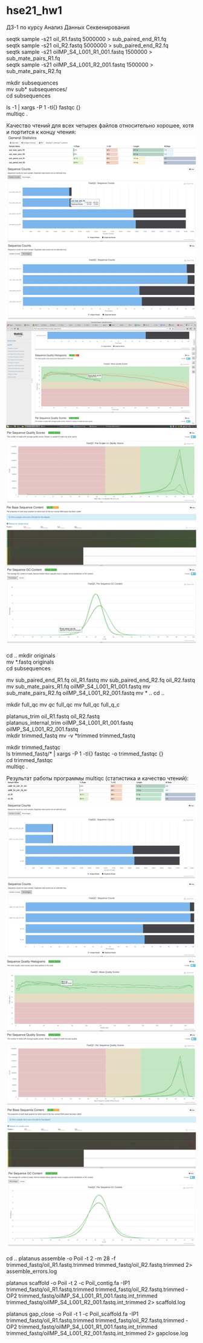 # hse21_hw1
ДЗ-1 по курсу Анализ Данных Секвенирования  

seqtk sample -s21 oil_R1.fastq 5000000 > sub_paired_end_R1.fq  
seqtk sample -s21 oil_R2.fastq 5000000 > sub_paired_end_R2.fq  
seqtk sample -s21 oilMP_S4_L001_R1_001.fastq 1500000 > sub_mate_pairs_R1.fq  
seqtk sample -s21 oilMP_S4_L001_R2_001.fastq 1500000 > sub_mate_pairs_R2.fq  

mkdir subsequences  
mv sub* subsequences/  
cd subsequences  

ls -1 | xargs -P 1 -tI{} fastqc {}  
multiqc .

Качество чтений для всех четырех файлов относительно хорошее, хотя и портится к концу чтения:  
![](https://github.com/princecorwinofamber/hse21_hw1/blob/main/img/1.png)
![](https://github.com/princecorwinofamber/hse21_hw1/blob/main/img/2.png)
![](https://github.com/princecorwinofamber/hse21_hw1/blob/main/img/3.png)
![](https://github.com/princecorwinofamber/hse21_hw1/blob/main/img/4.png)
![](https://github.com/princecorwinofamber/hse21_hw1/blob/main/img/5.png)
![](https://github.com/princecorwinofamber/hse21_hw1/blob/main/img/6.png)
![](https://github.com/princecorwinofamber/hse21_hw1/blob/main/img/7.png)

cd ..
mkdir originals  
mv *.fastq originals  
cd subsequences  

mv sub_paired_end_R1.fq oil_R1.fastq
mv sub_paired_end_R2.fq oil_R2.fastq
mv sub_mate_pairs_R1.fq oilMP_S4_L001_R1_001.fastq
mv sub_mate_pairs_R2.fq oilMP_S4_L001_R2_001.fastq
mv * ..
cd ..

mkdir full_qc
mv *qc* full_qc
mv full_qc full_q_c

platanus_trim oil_R1.fastq oil_R2.fastq  
platanus_internal_trim oilMP_S4_L001_R1_001.fastq oilMP_S4_L001_R2_001.fastq  
mkdir trimmed_fastq
mv -v *trimmed trimmed_fastq

mkdir trimmed_fastqc  
ls trimmed_fastq/* | xargs -P 1 -tI{} fastqc -o trimmed_fastqc {}  
cd trimmed_fastqc  
multiqc .  

Результат работы программы multiqc (статистика и качество чтений):  
![](https://github.com/princecorwinofamber/hse21_hw1/blob/main/img/8.png)
![](https://github.com/princecorwinofamber/hse21_hw1/blob/main/img/9.png)
![](https://github.com/princecorwinofamber/hse21_hw1/blob/main/img/10.png)
![](https://github.com/princecorwinofamber/hse21_hw1/blob/main/img/11.png)
![](https://github.com/princecorwinofamber/hse21_hw1/blob/main/img/12.png)
![](https://github.com/princecorwinofamber/hse21_hw1/blob/main/img/13.png)
![](https://github.com/princecorwinofamber/hse21_hw1/blob/main/img/14.png)

cd ..
platanus assemble -o Poil -t 2 -m 28 -f trimmed_fastq/oil_R1.fastq.trimmed trimmed_fastq/oil_R2.fastq.trimmed 2> assemble_errors.log


platanus scaffold -o Poil -t 2 -c Poil_contig.fa -IP1 trimmed_fastq/oil_R1.fastq.trimmed trimmed_fastq/oil_R2.fastq.trimmed -OP2 trimmed_fastq/oilMP_S4_L001_R1_001.fastq.int_trimmed trimmed_fastq/oilMP_S4_L001_R2_001.fastq.int_trimmed 2> scaffold.log  


platanus gap_close -o Poil -t 1 -c Poil_scaffold.fa -IP1 trimmed_fastq/oil_R1.fastq.trimmed trimmed_fastq/oil_R2.fastq.trimmed -OP2 trimmed_fastq/oilMP_S4_L001_R1_001.fastq.int_trimmed trimmed_fastq/oilMP_S4_L001_R2_001.fastq.int_trimmed 2> gapclose.log
